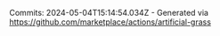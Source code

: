 Commits: 2024-05-04T15:14:54.034Z - Generated via https://github.com/marketplace/actions/artificial-grass
<br>
